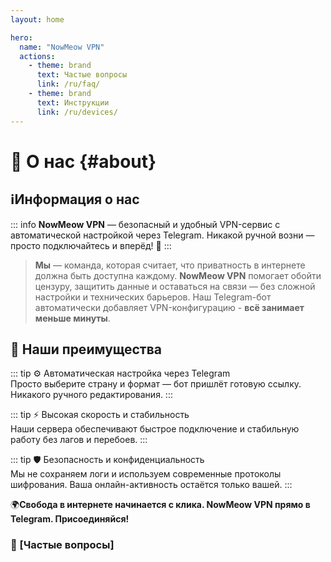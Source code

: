 ```yaml
---
layout: home

hero:
  name: "NowMeow VPN"
  actions:
    - theme: brand
      text: Частые вопросы
      link: /ru/faq/
    - theme: brand
      text: Инструкции
      link: /ru/devices/
---
```

# 🐾 О нас {#about}

## ℹ️**Информация о нас**

::: info  **NowMeow VPN** — безопасный и удобный VPN-сервис с автоматической настройкой через Telegram. Никакой ручной возни — просто подключайтесь и вперёд! 🚀
:::

>**Мы** — команда, которая считает, что приватность в интернете должна быть доступна каждому. 
**NowMeow VPN** помогает обойти цензуру, защитить данные и оставаться на связи — без сложной настройки и технических барьеров. Наш Telegram-бот автоматически добавляет VPN-конфигурацию - **всё занимает меньше минуты**.


## 🎯 **Наши преимущества**

::: tip ⚙️ Автоматическая настройка через Telegram  
Просто выберите страну и формат — бот пришлёт готовую ссылку. Никакого ручного редактирования.
:::

::: tip ⚡ Высокая скорость и стабильность  
Наши сервера обеспечивают быстрое подключение и стабильную работу без лагов и перебоев.
:::

::: tip 🛡️ Безопасность и конфиденциальность  
Мы не сохраняем логи и используем современные протоколы шифрования. Ваша онлайн-активность остаётся только вашей.
:::

🌍**Свобода в интернете начинается с клика. NowMeow VPN прямо в Telegram. Присоединяйся!** 

### 📌 [Частые вопросы]
